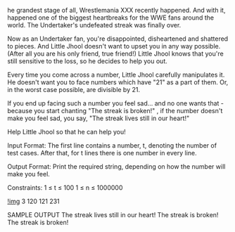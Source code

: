 he grandest stage of all, Wrestlemania XXX recently happened. And with it, happened one of the biggest heartbreaks for the WWE fans around the world. The Undertaker's undefeated streak was finally over.

Now as an Undertaker fan, you're disappointed, disheartened and shattered to pieces. And Little Jhool doesn't want to upset you in any way possible. (After all you are his only friend, true friend!) Little Jhool knows that you're still sensitive to the loss, so he decides to help you out.

Every time you come across a number, Little Jhool carefully manipulates it. He doesn't want you to face numbers which have "21" as a part of them. Or, in the worst case possible, are divisible by 21.

If you end up facing such a number you feel sad... and no one wants that - because you start chanting "The streak is broken!" , if the number doesn't make you feel sad, you say, "The streak lives still in our heart!"

Help Little Jhool so that he can help you!

Input Format:
The first line contains a number, t, denoting the number of test cases.
After that, for t lines there is one number in every line.

Output Format:
Print the required string, depending on how the number will make you feel.

Constraints:
1 ≤ t ≤ 100
1 ≤ n ≤ 1000000

[!img](http://24.media.tumblr.com/e3c4a053c85aedea411b66a9b62d736b/tumblr_n3q28aWhNp1t4gc15o1_500.jpg)
3
120
121
231

SAMPLE OUTPUT 
The streak lives still in our heart!
The streak is broken!
The streak is broken!